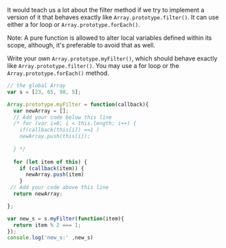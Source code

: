 It would teach us a lot about the filter method if we try to implement a version of it that behaves exactly like `Array.prototype.filter()`. 
It can use either a for loop or `Array.prototype.forEach()`.

Note: A pure function is allowed to alter local variables defined within its scope, although, it's preferable to avoid that as well.


Write your own `Array.prototype.myFilter()`, which should behave exactly like `Array.prototype.filter()`. 
You may use a for loop or the `Array.prototype.forEach()` method.

```js
// the global Array
var s = [23, 65, 98, 5];

Array.prototype.myFilter = function(callback){
  var newArray = [];
  // Add your code below this line
  /* for (var i=0; i < this.length; i++) {
    if(callback(this[i]) ==1 )
    newArray.push(this[i]);
     
  } */
  
  for (let item of this) {
    if (callback(item)) {
      newArray.push(item)
    }
 // Add your code above this line
  return newArray;

};

var new_s = s.myFilter(function(item){
  return item % 2 === 1;
});
console.log('new_s:' ,new_s)
